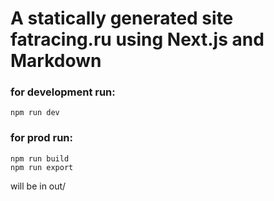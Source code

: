# A statically generated site fatracing.ru using Next.js and Markdown

### for development run:

    npm run dev

### for prod run:

    npm run build
    npm run export

will be in out/
